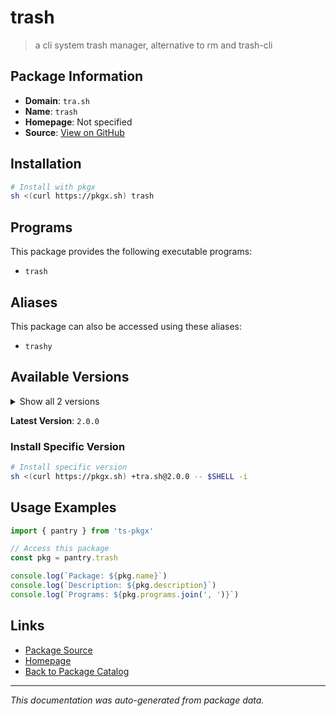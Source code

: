 # trash

> a cli system trash manager, alternative to rm and trash-cli

## Package Information

- **Domain**: `tra.sh`
- **Name**: `trash`
- **Homepage**: Not specified
- **Source**: [View on GitHub](https://github.com/pkgxdev/pantry/tree/main/projects/crates.io/trashy/package.yml)

## Installation

```bash
# Install with pkgx
sh <(curl https://pkgx.sh) trash
```

## Programs

This package provides the following executable programs:

- `trash`

## Aliases

This package can also be accessed using these aliases:

- `trashy`

## Available Versions

<details>
<summary>Show all 2 versions</summary>

- `2.0.0`, `1.0.3`

</details>

**Latest Version**: `2.0.0`

### Install Specific Version

```bash
# Install specific version
sh <(curl https://pkgx.sh) +tra.sh@2.0.0 -- $SHELL -i
```

## Usage Examples

```typescript
import { pantry } from 'ts-pkgx'

// Access this package
const pkg = pantry.trash

console.log(`Package: ${pkg.name}`)
console.log(`Description: ${pkg.description}`)
console.log(`Programs: ${pkg.programs.join(', ')}`)
```

## Links

- [Package Source](https://github.com/pkgxdev/pantry/tree/main/projects/crates.io/trashy/package.yml)
- [Homepage](#)
- [Back to Package Catalog](../package-catalog.md)

---

*This documentation was auto-generated from package data.*
